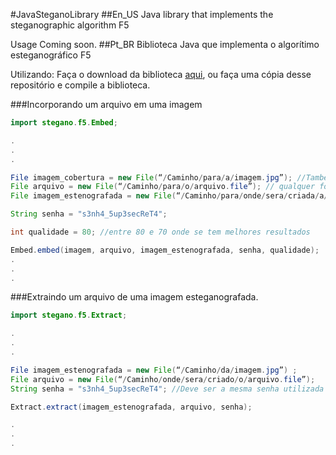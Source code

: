 #JavaSteganoLibrary
##En_US
Java library that implements the steganographic algorithm F5

Usage
Coming soon.
##Pt_BR
Biblioteca Java que implementa o algorítimo esteganográfico F5

Utilizando:
Faça o download da biblioteca [aqui](https://github.com/ricardoborgesjr/JavaSteganoLibrary/blob/master/dist/JavaSteganoLibrary.jar), ou faça uma cópia desse repositório e compile a biblioteca.

###Incorporando um arquivo em uma imagem

```java
import stegano.f5.Embed;

.
.
.

File imagem_cobertura = new File(“/Caminho/para/a/imagem.jpg”); //Também suporta o formato BMP
File arquivo = new File(“/Caminho/para/o/arquivo.file”); // qualquer formato de arquivo
File imagem_estenografada = new File(“/Caminho/para/onde/sera/criada/a/imagem.jpg”) ;

String senha = "s3nh4_5up3secReT4";

int qualidade = 80; //entre 80 e 70 onde se tem melhores resultados

Embed.embed(imagem, arquivo, imagem_estenografada, senha, qualidade);
.
.
.

```
###Extraindo um arquivo de uma imagem esteganografada.

```java
import stegano.f5.Extract;

.
.
.

File imagem_estenografada = new File(“/Caminho/da/imagem.jpg”) ;
File arquivo = new File(“/Caminho/onde/sera/criado/o/arquivo.file”);
String senha = "s3nh4_5up3secReT4"; //Deve ser a mesma senha utilizada para imcorporação

Extract.extract(imagem_estenografada, arquivo, senha);

.
.
.

```
